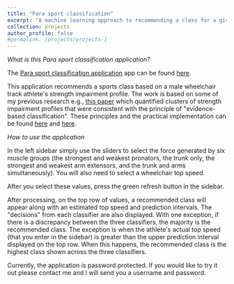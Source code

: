 ```yaml
---
title: "Para sport classification"
excerpt: "A machine learning approach to recommending a class for a given strength impairment profile <br/><img src='/images/wheeltrack2.png'>"
collection: projects
author_profile: false
#permalink: /projects/projects-1
--- 
```




*What is this Para sport classification application?*  


The <a href="https://gamespeed.shinyapps.io/paraclass/" target="_blank">Para sport classification application</a> app can be found <a href="https://gamespeed.shinyapps.io/paraclass/" target="_blank">here</a>.


This application recommends a sports class based on a male wheelchair track athlete's strength impairment profile. The work is based on some of my previous research e.g., <a href="https://pubmed.ncbi.nlm.nih.gov/29175826/" target="_blank">this paper</a> which quantified clusters of strength impairment profiles that were consistent with the principle of "evidence-based classification". These principles and the practical implementation can be found <a href="https://pubmed.ncbi.nlm.nih.gov/25134747/" target="_blank">here</a> and <a href="https://pubmed.ncbi.nlm.nih.gov/29627091/" target="_blank">here</a>.


*How to use the application*  

In the left sidebar simply use the sliders to select the force generated by six muscle groups (the strongest and weakest pronators, the trunk only, the strongest and weakest arm extensors, and the trunk and arms simultaneously). You will also need to select a wheelchair top speed.  

After you select these values, press the green refresh button in the sidebar.  

After processing, on the top row of values, a recommended class will appear along with an estimated top speed and prediction intervals. The "decisions" from each classifier are also displayed. With one exception, if there is a discrepancy between the three classifiers, the majority is the recommended class. The exception is when the athlete's actual top speed (that you enter in the sidebar) is greater than the upper prediction interval displayed on the top row. When this happens, the recommended class is the highest class shown across the three classifiers.  

Currently, the application is password protected. If you would like to try it out please contact me and I will send you a username and password.  
